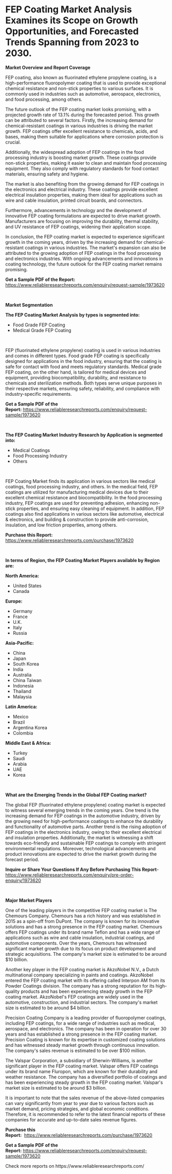 <p><h1>FEP Coating Market Analysis Examines its Scope on Growth Opportunities, and Forecasted Trends Spanning from 2023 to 2030.</h1></p><p><strong>Market Overview and Report Coverage</strong></p>
<p><p>FEP coating, also known as fluorinated ethylene propylene coating, is a high-performance fluoropolymer coating that is used to provide exceptional chemical resistance and non-stick properties to various surfaces. It is commonly used in industries such as automotive, aerospace, electronics, and food processing, among others.</p><p>The future outlook of the FEP coating market looks promising, with a projected growth rate of 13.1% during the forecasted period. This growth can be attributed to several factors. Firstly, the increasing demand for chemical-resistant coatings in various industries is driving the market growth. FEP coatings offer excellent resistance to chemicals, acids, and bases, making them suitable for applications where corrosion protection is crucial.</p><p>Additionally, the widespread adoption of FEP coatings in the food processing industry is boosting market growth. These coatings provide non-stick properties, making it easier to clean and maintain food processing equipment. They also comply with regulatory standards for food contact materials, ensuring safety and hygiene.</p><p>The market is also benefiting from the growing demand for FEP coatings in the electronics and electrical industry. These coatings provide excellent electrical insulation properties, making them ideal for applications such as wire and cable insulation, printed circuit boards, and connectors.</p><p>Furthermore, advancements in technology and the development of innovative FEP coating formulations are expected to drive market growth. Manufacturers are focusing on improving the durability, thermal stability, and UV resistance of FEP coatings, widening their application scope.</p><p>In conclusion, the FEP coating market is expected to experience significant growth in the coming years, driven by the increasing demand for chemical-resistant coatings in various industries. The market's expansion can also be attributed to the growing adoption of FEP coatings in the food processing and electronics industries. With ongoing advancements and innovations in coating technology, the future outlook for the FEP coating market remains promising.</p></p>
<p><strong>Get a Sample PDF of the Report:</strong> <a href="https://www.reliableresearchreports.com/enquiry/request-sample/1973620">https://www.reliableresearchreports.com/enquiry/request-sample/1973620</a></p>
<p>&nbsp;</p>
<p><strong>Market Segmentation</strong></p>
<p><strong>The FEP Coating Market Analysis by types is segmented into:</strong></p>
<p><ul><li>Food Grade FEP Coating</li><li>Medical Grade FEP Coating</li></ul></p>
<p>&nbsp;</p>
<p><p>FEP (fluorinated ethylene propylene) coating is used in various industries and comes in different types. Food grade FEP coating is specifically designed for applications in the food industry, ensuring that the coating is safe for contact with food and meets regulatory standards. Medical grade FEP coating, on the other hand, is tailored for medical devices and equipment, providing biocompatibility, durability, and resistance to chemicals and sterilization methods. Both types serve unique purposes in their respective markets, ensuring safety, reliability, and compliance with industry-specific requirements.</p></p>
<p><strong>Get a Sample PDF of the Report:</strong>&nbsp;<a href="https://www.reliableresearchreports.com/enquiry/request-sample/1973620">https://www.reliableresearchreports.com/enquiry/request-sample/1973620</a></p>
<p>&nbsp;</p>
<p><strong>The FEP Coating Market Industry Research by Application is segmented into:</strong></p>
<p><ul><li>Medical Coatings</li><li>Food Processing Industry</li><li>Others</li></ul></p>
<p>&nbsp;</p>
<p><p>FEP Coating Market finds its application in various sectors like medical coatings, food processing industry, and others. In the medical field, FEP coatings are utilized for manufacturing medical devices due to their excellent chemical resistance and biocompatibility. In the food processing industry, FEP coatings are used for preventing adhesion, enhancing non-stick properties, and ensuring easy cleaning of equipment. In addition, FEP coatings also find applications in various sectors like automotive, electrical & electronics, and building & construction to provide anti-corrosion, insulation, and low friction properties, among others.</p></p>
<p><strong>Purchase this Report:</strong>&nbsp; <a href="https://www.reliableresearchreports.com/purchase/1973620">https://www.reliableresearchreports.com/purchase/1973620</a></p>
<p>&nbsp;</p>
<p><strong>In terms of Region, the FEP Coating Market Players available by Region are:</strong></p>
<p>
    <p> <strong> North America: </strong>
        <ul>
            <li>United States</li>
            <li>Canada</li>
        </ul>
        </p> 
    <p> <strong> Europe: </strong>
        <ul>
            <li>Germany</li>
            <li>France</li>
            <li>U.K.</li>
            <li>Italy</li>
            <li>Russia</li>
        </ul>
        </p> 
    <p> <strong> Asia-Pacific: </strong>
        <ul>
            <li>China</li>
            <li>Japan</li>
            <li>South Korea</li>
            <li>India</li>
            <li>Australia</li>
            <li>China Taiwan</li>
            <li>Indonesia</li>
            <li>Thailand</li>
            <li>Malaysia</li>
        </ul>
        </p> 
    <p> <strong> Latin America: </strong>
        <ul>
            <li>Mexico</li>
            <li>Brazil</li>
            <li>Argentina Korea</li>
            <li>Colombia</li>
        </ul>
        </p> 
    <p> <strong> Middle East & Africa: </strong>
        <ul>
            <li>Turkey</li>
            <li>Saudi</li>
            <li>Arabia</li>
            <li>UAE</li>
            <li>Korea</li>
        </ul>
    </p>
    </p>
<p>&nbsp;</p>
<p><strong>What are the Emerging Trends in the Global FEP Coating market?</strong></p>
<p><p>The global FEP (fluorinated ethylene propylene) coating market is expected to witness several emerging trends in the coming years. One trend is the increasing demand for FEP coatings in the automotive industry, driven by the growing need for high-performance coatings to enhance the durability and functionality of automotive parts. Another trend is the rising adoption of FEP coatings in the electronics industry, owing to their excellent electrical and insulation properties. Additionally, the market is witnessing a shift towards eco-friendly and sustainable FEP coatings to comply with stringent environmental regulations. Moreover, technological advancements and product innovations are expected to drive the market growth during the forecast period.</p></p>
<p><strong>Inquire or Share Your Questions If Any Before Purchasing This Report</strong>- <a href="https://www.reliableresearchreports.com/enquiry/pre-order-enquiry/1973620">https://www.reliableresearchreports.com/enquiry/pre-order-enquiry/1973620</a></p>
<p>&nbsp;</p>
<p><strong>Major Market Players</strong></p>
<p><p>One of the leading players in the competitive FEP coating market is The Chemours Company. Chemours has a rich history and was established in 2015 as a spin-off from DuPont. The company is known for its innovative solutions and has a strong presence in the FEP coating market. Chemours offers FEP coatings under its brand name Teflon and has a wide range of applications such as wire and cable insulation, industrial coatings, and automotive components. Over the years, Chemours has witnessed significant market growth due to its focus on product development and strategic acquisitions. The company's market size is estimated to be around $10 billion.</p><p>Another key player in the FEP coating market is AkzoNobel N.V., a Dutch multinational company specializing in paints and coatings. AkzoNobel entered the FEP coating market with its offering called Interpon AM from its Powder Coatings division. The company has a strong reputation for its high-quality products and has been experiencing steady growth in the FEP coating market. AkzoNobel's FEP coatings are widely used in the automotive, construction, and industrial sectors. The company's market size is estimated to be around $4 billion.</p><p>Precision Coating Company is a leading provider of fluoropolymer coatings, including FEP coatings, for a wide range of industries such as medical, aerospace, and electronics. The company has been in operation for over 30 years and has established a strong presence in the FEP coating market. Precision Coating is known for its expertise in customized coating solutions and has witnessed steady market growth through continuous innovation. The company's sales revenue is estimated to be over $100 million.</p><p>The Valspar Corporation, a subsidiary of Sherwin-Williams, is another significant player in the FEP coating market. Valspar offers FEP coatings under its brand name Fluropon, which are known for their durability and weather resistance. The company has a diversified portfolio of coatings and has been experiencing steady growth in the FEP coating market. Valspar's market size is estimated to be around $3 billion.</p><p>It is important to note that the sales revenue of the above-listed companies can vary significantly from year to year due to various factors such as market demand, pricing strategies, and global economic conditions. Therefore, it is recommended to refer to the latest financial reports of these companies for accurate and up-to-date sales revenue figures.</p></p>
<p><strong>Purchase this Report:</strong>&nbsp;&nbsp;<a href="https://www.reliableresearchreports.com/purchase/1973620">https://www.reliableresearchreports.com/purchase/1973620</a></p>
<p></p>
<p><strong>Get a Sample PDF of the Report:</strong>&nbsp;<a href="https://www.reliableresearchreports.com/enquiry/request-sample/1973620">https://www.reliableresearchreports.com/enquiry/request-sample/1973620</a></p>
<p>Check more reports on https://www.reliableresearchreports.com/</p>